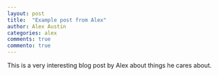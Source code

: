 ```yaml
---
layout: post
title:  "Example post from Alex"
author: Alex Austin
categories: alex
comments: true
commento: true
---
```

This is a very interesting blog post by Alex about things he cares about.
